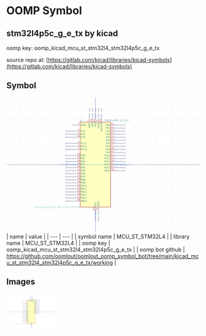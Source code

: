 # OOMP Symbol  
## stm32l4p5c_g_e_tx  by kicad  
  
oomp key: oomp_kicad_mcu_st_stm32l4_stm32l4p5c_g_e_tx  
  
source repo at: [https://gitlab.com/kicad/libraries/kicad-symbols](https://gitlab.com/kicad/libraries/kicad-symbols)  
## Symbol  
  
[![working.png](working_600.png)](working.png)  
| name | value | 
| --- | --- | 
| symbol name | MCU_ST_STM32L4 | 
| library name | MCU_ST_STM32L4 | 
| oomp key | oomp_kicad_mcu_st_stm32l4_stm32l4p5c_g_e_tx | 
| oomp bot github | https://github.com/oomlout/oomlout_oomp_symbol_bot/tree/main/kicad_mcu_st_stm32l4_stm32l4p5c_g_e_tx/working | 
## Images  
  
[![working.png](working_140.png)](working.png)  
